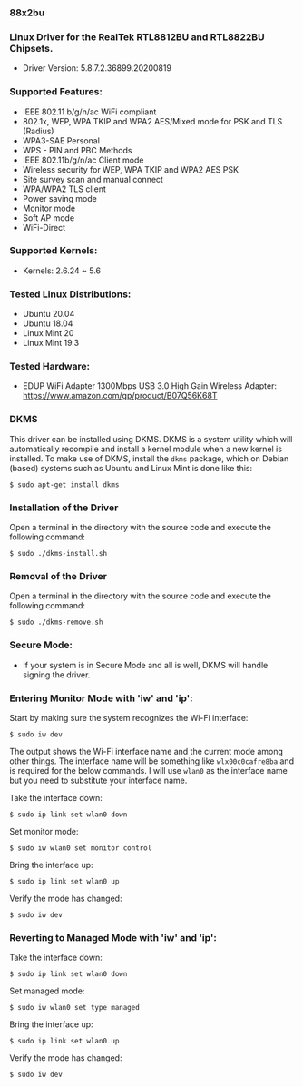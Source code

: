 ### 88x2bu

### Linux Driver for the RealTek RTL8812BU and RTL8822BU Chipsets.

- Driver Version: 5.8.7.2.36899.20200819

### Supported Features:

- IEEE 802.11 b/g/n/ac WiFi compliant
- 802.1x, WEP, WPA TKIP and WPA2 AES/Mixed mode for PSK and TLS (Radius)
- WPA3-SAE Personal
- WPS - PIN and PBC Methods
- IEEE 802.11b/g/n/ac Client mode
- Wireless security for WEP, WPA TKIP and WPA2 AES PSK
- Site survey scan and manual connect
- WPA/WPA2 TLS client
- Power saving mode
- Monitor mode
- Soft AP mode
- WiFi-Direct

### Supported Kernels:

- Kernels: 2.6.24 ~ 5.6

### Tested Linux Distributions:

- Ubuntu 20.04
- Ubuntu 18.04
- Linux Mint 20
- Linux Mint 19.3

### Tested Hardware:

- EDUP WiFi Adapter 1300Mbps USB 3.0 High Gain Wireless Adapter:
  https://www.amazon.com/gp/product/B07Q56K68T

### DKMS
This driver can be installed using DKMS. DKMS is a system utility which will automatically recompile and install a kernel module when a new kernel is installed. To make use of DKMS, install the `dkms` package, which on Debian (based) systems such as Ubuntu and Linux Mint is done like this:
```
$ sudo apt-get install dkms
```

### Installation of the Driver
Open a terminal in the directory with the source code and execute the following command:
```
$ sudo ./dkms-install.sh
```

### Removal of the Driver
Open a terminal in the directory with the source code and execute the following command:
```
$ sudo ./dkms-remove.sh
```

### Secure Mode:

- If your system is in Secure Mode and all is well, DKMS will handle signing the driver. 

### Entering Monitor Mode with 'iw' and 'ip':
Start by making sure the system recognizes the Wi-Fi interface:
```
$ sudo iw dev
```

The output shows the Wi-Fi interface name and the current mode among other things. The interface name will be something like `wlx00c0cafre8ba` and is required for the below commands. I will use `wlan0` as the interface name but you need to substitute your interface name.

Take the interface down:
```
$ sudo ip link set wlan0 down
```

Set monitor mode:
```
$ sudo iw wlan0 set monitor control
```

Bring the interface up:
```
$ sudo ip link set wlan0 up
```

Verify the mode has changed:
```
$ sudo iw dev
```

### Reverting to Managed Mode with 'iw' and 'ip':

Take the interface down:
```
$ sudo ip link set wlan0 down
```

Set managed mode:
```
$ sudo iw wlan0 set type managed
```

Bring the interface up:
```
$ sudo ip link set wlan0 up
```

Verify the mode has changed:
```
$ sudo iw dev
```
